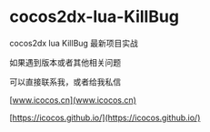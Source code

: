 # cocos2dx-lua-KillBug
cocos2dx lua KillBug 最新项目实战


如果遇到版本或者其他相关问题

可以直接联系我，或者给我私信

[www.icocos.cn](www.icocos.cn)

[https://icocos.github.io/](https://icocos.github.io/)
